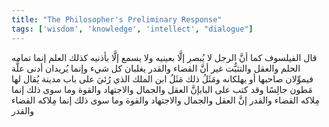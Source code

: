 ```yaml
---
title: "The Philosopher's Preliminary Response"
tags: ['wisdom', 'knowledge', 'intellect', "dialogue"]
---
```


 قال الفيلسوف كما أنَّ الرجل لا يُبصر إلَّا بعينيه ولا يسمع إلَّا بأذنيه كذلك العلم إنما تمامه الحلم والعقل والتثبُّت غير أنَّ القضاء والقدر يغلبان كل شيء وإنما يُريدان أدنى علَّة فيموِّلان صاحبها أو يهلكانه ومَثَلُ ذلك مَثَلُ ابن الملك الذي رُئيَ على باب مدينة يُقال لها مَطون جالِسًا وقد كتب على البابإنَّ العقل والجمال والاجتهاد والقوة وما سوى ذلك إنما مِلاكه القضاء والقدر
إنَّ العقل والجمال والاجتهاد والقوة وما سوى ذلك إنما مِلاكه القضاء والقدر
